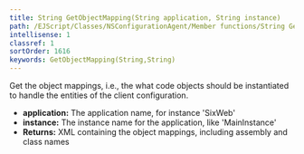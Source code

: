 ```yaml
---
title: String GetObjectMapping(String application, String instance)
path: /EJScript/Classes/NSConfigurationAgent/Member functions/String GetObjectMapping(String p_0, String p_1)
intellisense: 1
classref: 1
sortOrder: 1616
keywords: GetObjectMapping(String,String)
---
```



Get the object mappings, i.e., the what code objects should be instantiated to handle the entities of the client configuration.



* **application:** The application name, for instance 'SixWeb'
* **instance:** The instance name for the application, like 'MainInstance'
* **Returns:** XML containing the object mappings, including assembly and class names


